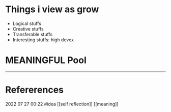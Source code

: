 # Things i view as grow 
- Logical stuffs
- Creative stuffs
- Transferable stuffs
- Interesting stuffs: high devex 
 








# MEANINGFUL Pool
--- 
# Refererences 




2022 07 27 00:22
#idea [[self reflection]] [[meaning]]